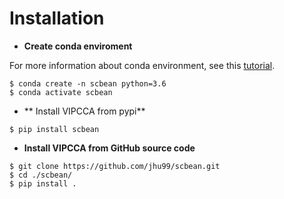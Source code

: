 # Installation

- **Create conda enviroment**

For more information about conda environment, see this [tutorial](https://docs.conda.io/projects/conda/en/latest/user-guide/concepts/environments.html).

```shell
$ conda create -n scbean python=3.6
$ conda activate scbean
```
-  ** Install VIPCCA from pypi**

```shell
$ pip install scbean
```

- **Install VIPCCA from GitHub source code**

```shell
$ git clone https://github.com/jhu99/scbean.git
$ cd ./scbean/
$ pip install .
```



